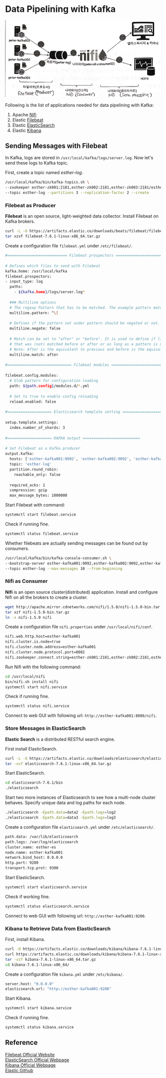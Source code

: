 # Data Pipelining with Kafka
![data flow](img/data_flow.jpeg)
  
Following is the list of applications needed for data pipelining with Kafka:  
1. Apache [Nifi](nifi.apache.org)  
2. Elastic [Filebeat](www.elastic.co/products/beats/filebeat)  
3. Elastic [ElasticSearch](www.elastic.co/products/elasticsearch)  
4. Elastic [Kibana](www.elastic.co/products/kibana)
  
## Sending Messages with Filebeat
In Kafka, logs are stored in `/usr/local/kafka/logs/server.log`. Now let's send these logs to Kafka topic.  
  
First, create a topic named *esther-log*.  
```sh
/usr/local/kafka/bin/kafka-topics.sh \
--zookeeper esther-zk001:2181,esther-zk002:2181,esther-zk003:2181/esther-kafka \
--topic esther-log --partitions 3 --replication-factor 2 --create
```
  
### **Filebeat** as Producer
**Filebeat** is an open source, light-weighted data collector. Install Filebeat on Kafka brokers.  
```sh
curl -L -O https://artifacts.elastic.co/downloads/beats/filebeat/filebeat-7.6.1-linux-x86_64.tar.gz
tar xzvf filebeat-7.6.1-linux-x86_64.tar.gz
```
Create a configuration file `filebeat.yml` under `/etc/filebeat/`.  
```sh
#=========================== Filebeat prospectors =============================

# Defines which files to send with Filebeat
kafka.home: /usr/local/kafka
filebeat.prospectors:
- input_type: log
  paths:
    - ${kafka.home}/logs/server.log*

  ### Multiline options
  # The regexp Pattern that has to be matched. The example pattern matches all lines starting with [
  multiline.pattern: ^\[

  # Defines if the pattern set under pattern should be negated or not. Default is false.
  multiline.negate: false

  # Match can be set to "after" or "before". It is used to define if lines should be append to a pattern
  # that was (not) matched before or after or as long as a pattern is not matched based on negate.
  # Note: After is the equivalent to previous and before is the equivalent to to next in Logstash
  multiline.match: after

#============================= Filebeat modules ===============================

filebeat.config.modules:
  # Glob pattern for configuration loading
  path: ${path.config}/modules.d/*.yml

  # Set to true to enable config reloading
  reload.enabled: false

#==================== Elasticsearch template setting ==========================

setup.template.settings:
  index.number_of_shards: 3

#==================== KAFKA output ==========================

# Set Filebeat as a Kafka producer
output.kafka:
  hosts: ['esther-kafka001:9092', 'esther-kafka002:9092', 'esther-kafka003:9092']
  topic: 'esther-log'
  partition.round_robin:
    reachable_only: false

  required_acks: 1
  compression: gzip
  max_message_bytes: 1000000
```
Start Filebeat with command:  
```sh
systemctl start filebeat.service
```
Check if running fine.
```sh
systemctl status filebeat.service
```
Whether filebeats are actually sending messages can be found out by consumers.  
```sh
/usr/local/kafka/bin/kafka-console-consumer.sh \
--bootstrap-server esther-kafka001:9092,esther-kafka002:9092,esther-kafka003:9092 \
--topic esther-log --max-messages 10 --from-beginning
```
  
### **Nifi** as Consumer
**Nifi** is an open source cluster(distributed) application. Install and configure Nifi on all the brokers to create a cluster.
```sh
wget http://apache.mirror.cdnetworks.com/nifi/1.5.0/nifi-1.5.0-bin.tar.gz
tar xzf nifi-1.5.0-bin.tar.gz
ln -s nifi-1.5.0 nifi
```
Create a configuration file `nifi.properties` under `/usr/local/nifi/conf`.  
```sh
nifi.web.http.host=esther-kafka001
nifi.cluster.is.node=true
nifi.cluster.node.address=esther-kafka001
nifi.cluster.node.protocol.port=8082
nifi.zookeeper.connect.string=esther-zk001:2181,esther-zk002:2181,esther-zk003:2181
```
Run Nifi with the following command:
```sh
cd /usr/local/nifi
bin/nifi.sh install nifi
systemctl start nifi.service
```
Check if running fine.
```sh
systemctl status nifi.service
```
Connect to web GUI with following url: `http://esther-kafka001:8080/nifi`.
  
### Store Messages in **ElasticSearch**
**Elastic Search** is a distributed RESTful search engine.  
  
First install ElasticSearch.
```sh
curl -L -O https://artifacts.elastic.co/downloads/elasticsearch/elasticsearch-7.6.1-linux-x86_64.tar.gz
tar -xvf elasticsearch-7.6.1-linux-x86_64.tar.gz
```
Start ElasticSearch.
```sh
cd elasticsearch-7.6.1/bin
./elasticsearch
```
Start two more instances of Elasticsearch to see how a multi-node cluster behaves. Specify unique data and log paths for each node.
```sh
./elasticsearch -Epath.data=data2 -Epath.logs=log2
./elasticsearch -Epath.data=data3 -Epath.logs=log3
```
Create a configuration file `elasticsearch.yml` under `/etc/elasticsearch/`.  
```sh
path.data: /var/lib/elasticsearch
path.logs: /var/log/elasticsearch
cluster.name: esther-es
node.name: esther-kafka001
network.bind_host: 0.0.0.0
http.port: 9200
transport.tcp.prot: 9300
```
Start ElasticSearch.
```sh
systemctl start elasticsearch.service
```
Check if working fine.
```sh
systemctl status elasticsearch.service
```
Connect to web GUI with following url: `http://esther-kafka001:9200`.
  
### **Kibana** to Retrieve Data from ElasticSearch
First, install Kibana.
```sh
curl -O https://artifacts.elastic.co/downloads/kibana/kibana-7.6.1-linux-x86_64.tar.gz
curl https://artifacts.elastic.co/downloads/kibana/kibana-7.6.1-linux-x86_64.tar.gz.sha512 | shasum -a 512 -c - 
tar -xzf kibana-7.6.1-linux-x86_64.tar.gz
cd kibana-7.6.1-linux-x86_64/ 
```
Create a configuration file `kibana.yml` under `/etc/kibana/`.
```sh
server.host: "0.0.0.0"
elasticsearch.url: "http://esther-kafka001:9200"
```
Start Kibana.
```sh
systemctl start kibana.service
```
Check if running fine.
```sh
systemctl status kibana.service
```
  
## Reference
[Filebeat Official Website](https://www.elastic.co/guide/en/beats/filebeat/current/filebeat-installation.html)  
[ElasticSearch Official Webpage](https://www.elastic.co/guide/en/elasticsearch/reference/current/getting-started-install.html)  
[Kibana Official Webpage](https://www.elastic.co/guide/en/kibana/current/targz.html)  
[Elastic Github](https://github.com/elastic/beats/blob/master/filebeat/filebeat.yml)
